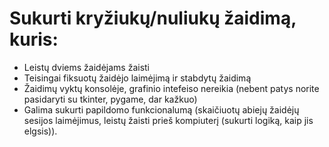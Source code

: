 # Sukurti kryžiukų/nuliukų žaidimą, kuris:
* Leistų dviems žaidėjams žaisti
* Teisingai fiksuotų žaidėjo laimėjimą ir stabdytų žaidimą
* Žaidimų vyktų konsolėje, grafinio intefeiso nereikia (nebent patys norite pasidaryti su tkinter, pygame, dar kažkuo)
* Galima sukurti papildomo funkcionalumą (skaičiuotų abiejų žaidėjų sesijos laimėjimus, leistų žaisti prieš kompiuterį (sukurti logiką, kaip jis elgsis)).